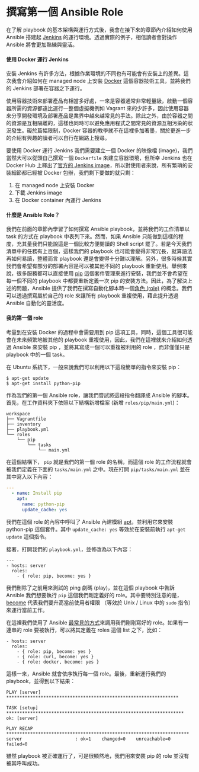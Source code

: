 # 撰寫第一個 Ansible Role

在了解 playbook 的基本架構與運行方式後，我會在接下來的章節內介紹如何使用 Ansible 搭建起 [Jenkins](https://jenkins.io/) 的運行環境。透過實際的例子，相信讀者會對操作 Ansible 將會更加熟練與靈活。

#### 使用 Docker 運行 Jenkins

安裝 Jenkins 有許多方法，根據作業環境的不同也有可能會有安裝上的差異。這次我會介紹如何在 managed node 上安裝 [Docker](https://www.docker.com/) 這個容器技術工具，並將我們的 Jenkins 部署在容器之下運行。

使用容器技術來部署產品有相當多好處，一來是容器通常非常輕量級，啟動一個容器所需的資源都遠比運行一整個虛擬機例如 Vagrant 來的少許多，因此使用容器來分享開發環境及部署產品是業界中越來越常見的手法。除此之外，由於容器之間的資源是互相隔離的，這樣也同時可以避免應用程式之間常見的資源互相污染的狀況發生。礙於篇幅限制，Docker 容器的教學就不在這裡多加著墨，關於更進一步的介紹有興趣的讀者可以自行在網路上搜尋。

要使用 Docker 運行 Jenkins 我們需要建立一個 Docker 的映像檔 (image)，我們當然大可以從頭自己撰寫一個 `Dockerfile` 來建立容器環境，但所幸 Jenkins 也在 Docker Hub 上釋出了[官方的 Jenkins image](https://hub.docker.com/_/jenkins/)，所以對使用者來說，所有繁瑣的安裝細節都已經被 Docker 包辦，我們剩下要做的就只剩：

1. 在 managed node 上安裝 Docker
2. 下載 Jenkins image
3. 在 Docker container 內運行 Jenkins

#### 什麼是 Ansible Role？

我們在前面的章節內學習了如何撰寫 Ansible playbook，並將我們的工作清單以 task 的方式在 playbook 中表列下來。然而，如果 Ansible 只能做到這樣的程度，充其量我們只能說這是一個比較方便閱讀的 Shell script 罷了。若是今天我們清單中的任務有上百個，這樣我們的 playbook 也可能會變得非常冗長，就算語法再如何易讀，整體而言 playbook 還是會變得十分難以理解。另外，很多時候其實我們會希望有部分的部署內容是可以被其他不同的 playbook 重新使用。舉例來說，很多服務都可以直接使用 [pip](https://en.wikipedia.org/wiki/Pip_(package_manager)) 這個套件管理來進行安裝，我們並不會希望在每一個不同的 playbook 中都要重新定義一次 pip 的安裝方法。因此，為了解決上述的問題，Ansible 提供了我們在撰寫自動化腳本時一個[角色 (role)](http://docs.ansible.com/ansible/playbooks_roles.html) 的概念。我們可以透過撰寫屬於自己的 role 來讓所有 playbook 重複使用，藉此提升透過 Ansible 自動化的靈活度。

#### 我的第一個 role

考量到在安裝 Docker 的過程中會需要用到 pip 這項工具，同時，這個工具很可能會在未來頻繁地被其他的 playbook 重複使用，因此，我們在這裡就來介紹如何透過 Ansible 來安裝 pip ，並將其寫成一個可以重複被利用的 role ，而非僅僅只是 playbook 中的一個 task。

在 Ubuntu 系統下，一般來說我們可以利用以下這段簡單的指令來安裝 pip：

```shell
$ apt-get update
$ apt-get install python-pip
```

作為我們的第一個 Ansible role，讓我們嘗試將這段指令翻譯成 Ansible 的腳本。首先，在工作資料夾下依照以下結構新增檔案 (新增 `roles/pip/main.yml`)：

```shell
workspace
├── Vagrantfile
├── inventory
├── playbook.yml
└── roles
    └── pip
        └── tasks
            └── main.yml
```

在這個結構下， `pip` 就是我們的第一個 role 的名稱，而這個 role 的工作流程就會被我們定義在下面的 `tasks/main.yml` 之中。現在打開 `pip/tasks/main.yml` 並在其中寫入以下內容：

```yml
---
  - name: Install pip
    apt:
      name: python-pip
      update_cache: yes
```

我們在這個 role 的內容中呼叫了 Ansible 內建模組 [apt](http://docs.ansible.com/ansible/apt_module.html)，並利用它來安裝 python-pip 這個套件。其中 `update_cache: yes` 等效於在安裝前執行 `apt-get update` 這個指令。

接著，打開我們的 `playbook.yml`，並修改為以下內容：

```
---
- hosts: server
  roles:
    - { role: pip, become: yes }
```

我們刪除了之前用來測試的 ping 劇碼 (play)，並在這個 playbook 中告訴 Ansible 我們想要執行 `pip` 這個我們剛定義好的 role。其中要特別注意的是，[become](http://docs.ansible.com/ansible/become.html) 代表我們要升高當前使用者權限 （等效於 Unix / Linux 中的 `sudo` 指令）來運行當前工作。

在這裡我們使用了 Ansible [最常見的方式](http://docs.ansible.com/ansible/latest/playbooks_reuse_roles.html#using-roles)來調用我們剛剛寫好的 role。如果有一連串的 role 要被執行，可以將其定義在 roles 這個 list 之下，比如：

```
- hosts: server
  roles:
    - { role: pip, become: yes }
    - { role: curl, become: yes }
    - { role: docker, become: yes }
```

這樣一來，Ansible 就會依序執行每一個 role。最後，重新運行我們的 playbook，並得到以下結果：

```shell
PLAY [server] *****************************************************************

TASK [setup] *******************************************************************
ok: [server]

PLAY RECAP *********************************************************************
server                    : ok=1    changed=0    unreachable=0    failed=0
```

雖然 playbook 被正確運行了，可是很顯然地，我們用來安裝 pip 的 role 並沒有被其呼叫成功。
